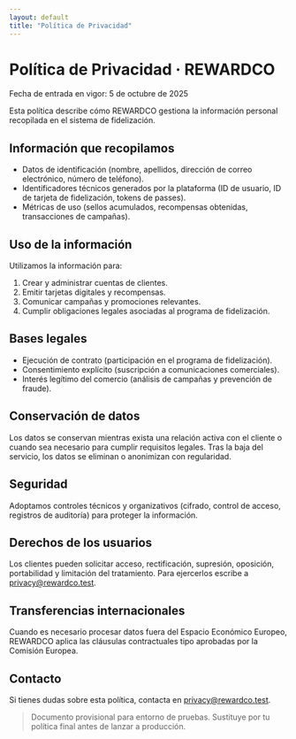 ```yaml
---
layout: default
title: "Política de Privacidad"
---
```


# Política de Privacidad · REWARDCO

Fecha de entrada en vigor: 5 de octubre de 2025

Esta política describe cómo REWARDCO gestiona la información personal recopilada en el sistema de fidelización.

## Información que recopilamos

- Datos de identificación (nombre, apellidos, dirección de correo electrónico, número de teléfono).
- Identificadores técnicos generados por la plataforma (ID de usuario, ID de tarjeta de fidelización, tokens de passes).
- Métricas de uso (sellos acumulados, recompensas obtenidas, transacciones de campañas).

## Uso de la información

Utilizamos la información para:

1. Crear y administrar cuentas de clientes.
2. Emitir tarjetas digitales y recompensas.
3. Comunicar campañas y promociones relevantes.
4. Cumplir obligaciones legales asociadas al programa de fidelización.

## Bases legales

- Ejecución de contrato (participación en el programa de fidelización).
- Consentimiento explícito (suscripción a comunicaciones comerciales).
- Interés legítimo del comercio (análisis de campañas y prevención de fraude).

## Conservación de datos

Los datos se conservan mientras exista una relación activa con el cliente o cuando sea necesario para cumplir requisitos legales. Tras la baja del servicio, los datos se eliminan o anonimizan con regularidad.

## Seguridad

Adoptamos controles técnicos y organizativos (cifrado, control de acceso, registros de auditoría) para proteger la información.

## Derechos de los usuarios

Los clientes pueden solicitar acceso, rectificación, supresión, oposición, portabilidad y limitación del tratamiento. Para ejercerlos escribe a [privacy@rewardco.test](mailto:privacy@rewardco.test).

## Transferencias internacionales

Cuando es necesario procesar datos fuera del Espacio Económico Europeo, REWARDCO aplica las cláusulas contractuales tipo aprobadas por la Comisión Europea.

## Contacto

Si tienes dudas sobre esta política, contacta en [privacy@rewardco.test](mailto:privacy@rewardco.test).

> Documento provisional para entorno de pruebas. Sustituye por tu política final antes de lanzar a producción.
